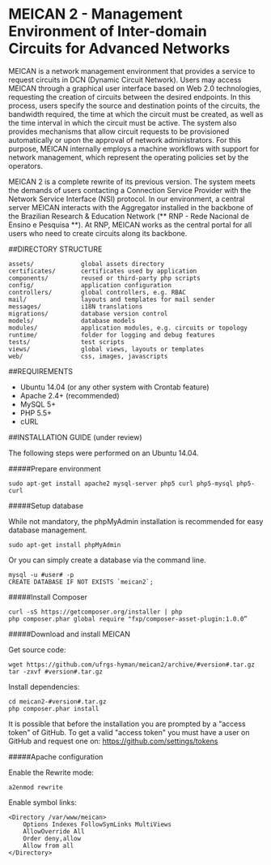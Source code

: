# MEICAN 2 - Management Environment of Inter-domain Circuits for Advanced Networks

MEICAN is a network management environment that provides a service to request circuits in DCN (Dynamic Circuit Network). Users may access MEICAN through a graphical user interface based on Web 2.0 technologies, requesting the creation of circuits between the desired endpoints. In this process, users specify the source and destination points of the circuits, the bandwidth required, the time at which the circuit must be created, as well as the time interval in which the circuit must be active. The system also provides mechanisms that allow circuit requests to be provisioned automatically or upon the approval of network administrators. For this purpose, MEICAN internally employs a machine workflows with support for network management, which represent the operating policies set by the operators.

MEICAN 2 is a complete rewrite of its previous version. The system meets the demands of users contacting a Connection Service Provider with the Network Service Interface (NSI) protocol. In our environment, a central server MEICAN interacts with the Aggregator installed in the backbone of the Brazilian Research & Education Network (** RNP - Rede Nacional de Ensino e Pesquisa **). At RNP, MEICAN works as the central portal for all users who need to create circuits along its backbone.

##DIRECTORY STRUCTURE

```
assets/             global assets directory
certificates/       certificates used by application
components/         reused or third-party php scripts
config/             application configuration
controllers/        global controllers, e.g. RBAC
mail/               layouts and templates for mail sender
messages/           i18N translations
migrations/         database version control
models/             database models
modules/            application modules, e.g. circuits or topology
runtime/            folder for logging and debug features
tests/              test scripts
views/              global views, layouts or templates
web/                css, images, javascripts
```

##REQUIREMENTS

- Ubuntu 14.04 (or any other system with Crontab feature)
- Apache 2.4+ (recommended)
- MySQL 5+
- PHP 5.5+
- cURL

##INSTALLATION GUIDE (under review)

The following steps were performed on an Ubuntu 14.04.

#####Prepare environment

```
sudo apt-get install apache2 mysql-server php5 curl php5-mysql php5-curl
```

#####Setup database

While not mandatory, the phpMyAdmin installation is recommended for easy database management.

```
sudo apt-get install phpMyAdmin
```

Or you can simply create a database via the command line.

```
mysql -u #user# -p
CREATE DATABASE IF NOT EXISTS `meican2`;
```

#####Install Composer

```
curl -sS https://getcomposer.org/installer | php
php composer.phar global require "fxp/composer-asset-plugin:1.0.0”
```

#####Download and install MEICAN

Get source code:

```
wget https://github.com/ufrgs-hyman/meican2/archive/#version#.tar.gz
tar -zxvf #version#.tar.gz
```

Install dependencies:

```
cd meican2-#version#.tar.gz
php composer.phar install
```

It is possible that before the installation you are prompted by a "access token" of GitHub. To get a valid "access token" you must have a user on GitHub and request one on: https://github.com/settings/tokens

#####Apache configuration

Enable the Rewrite mode:

```
a2enmod rewrite
```

Enable symbol links:

```
<Directory /var/www/meican>
    Options Indexes FollowSymLinks MultiViews
    AllowOverride All
    Order deny,allow
    Allow from all
</Directory>
```
